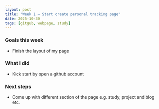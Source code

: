 ```yaml
---
layout: post
title: "Week 1 — Start create personal tracking page"
date: 2025-10-30
tags: [gitgub, webpage, study]
---
```


### Goals this week
- Finish the layout of my page

### What I did
- Kick start by open a github account

### Next steps
- Come up with different section of the page e.g. study, project and blog etc.
